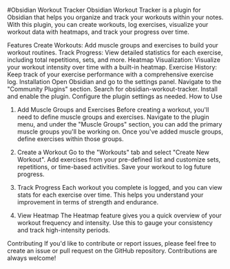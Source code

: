 #Obsidian Workout Tracker
Obsidian Workout Tracker is a plugin for Obsidian that helps you organize and track your workouts within your notes. With this plugin, you can create workouts, log exercises, visualize your workout data with heatmaps, and track your progress over time.

Features
Create Workouts: Add muscle groups and exercises to build your workout routines.
Track Progress: View detailed statistics for each exercise, including total repetitions, sets, and more.
Heatmap Visualization: Visualize your workout intensity over time with a built-in heatmap.
Exercise History: Keep track of your exercise performance with a comprehensive exercise log.
Installation
Open Obsidian and go to the settings panel.
Navigate to the "Community Plugins" section.
Search for obsidian-workout-tracker.
Install and enable the plugin.
Configure the plugin settings as needed.
How to Use
1. Add Muscle Groups and Exercises
   Before creating a workout, you'll need to define muscle groups and exercises. Navigate to the plugin menu, and under the "Muscle Groups" section, you can add the primary muscle groups you'll be working on. Once you've added muscle groups, define exercises within those groups.

2. Create a Workout
   Go to the "Workouts" tab and select "Create New Workout".
   Add exercises from your pre-defined list and customize sets, repetitions, or time-based activities.
   Save your workout to log future progress.
3. Track Progress
   Each workout you complete is logged, and you can view stats for each exercise over time. This helps you understand your improvement in terms of strength and endurance.

4. View Heatmap
   The Heatmap feature gives you a quick overview of your workout frequency and intensity. Use this to gauge your consistency and track high-intensity periods.

Contributing
If you'd like to contribute or report issues, please feel free to create an issue or pull request on the GitHub repository. Contributions are always welcome!
